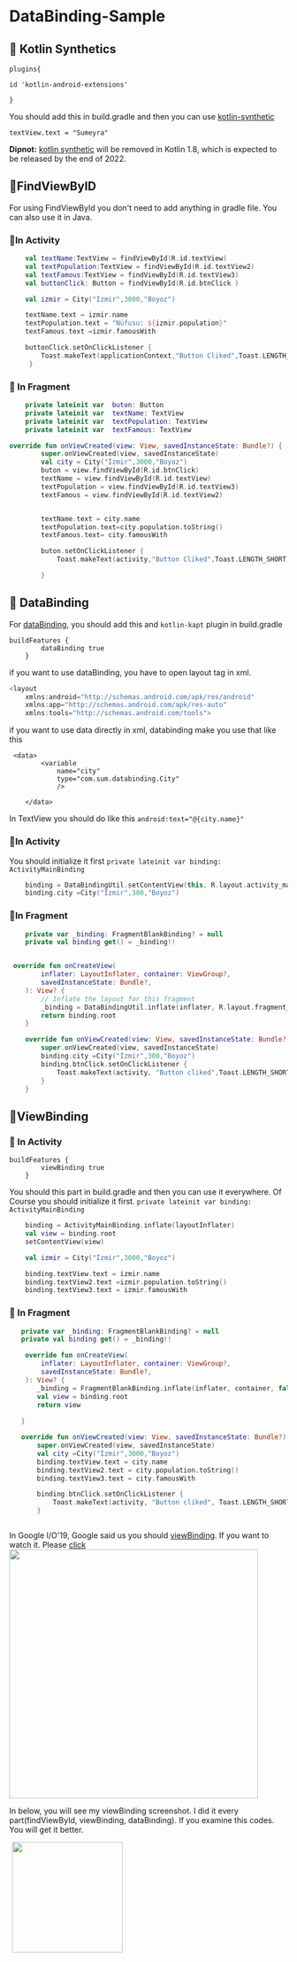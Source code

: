 # DataBinding-Sample

## :loudspeaker: Kotlin Synthetics

```
plugins{

id 'kotlin-android-extensions'

}

```

You should add this in build.gradle and then you can use [kotlin-synthetic](https://android-developers.googleblog.com/2022/02/discontinuing-kotlin-synthetics-for-views.html)
````
textView.text = "Sumeyra"
````
**Dipnot:** [kotlin synthetic](https://android-developers.googleblog.com/2020/11/the-future-of-kotlin-android-extensions.html) will be removed in Kotlin 1.8, which is expected to be released by the end of 2022.  



## :loudspeaker:FindViewByID
For using FindViewById you don't need to add anything in gradle file.  You can also use it in Java.

### :round_pushpin:In Activity

````Kotlin
    val textName:TextView = findViewById(R.id.textView)
    val textPopulation:TextView = findViewById(R.id.textView2)
    val textFamous:TextView = findViewById(R.id.textView3)
    val buttonClick: Button = findViewById(R.id.btnClick )

    val izmir = City("İzmir",3000,"Boyoz")

    textName.text = izmir.name
    textPopulation.text = "Nüfusu: ${izmir.population}"
    textFamous.text =izmir.famousWith

    buttonClick.setOnClickListener {
        Toast.makeText(applicationContext,"Button Cliked",Toast.LENGTH_SHORT).show()
     }

````

### :round_pushpin: In Fragment

```Kotlin
    private lateinit var  buton: Button
    private lateinit var  textName: TextView
    private lateinit var  textPopulation: TextView
    private lateinit var  textFamous: TextView

```

```Kotlin
override fun onViewCreated(view: View, savedInstanceState: Bundle?) {
        super.onViewCreated(view, savedInstanceState)
        val city = City("İzmir",3000,"Boyoz")
        buton = view.findViewById(R.id.btnClick)
        textName = view.findViewById(R.id.textView)
        textPopulation = view.findViewById(R.id.textView3)
        textFamous = view.findViewById(R.id.textView2)


        textName.text = city.name
        textPopulation.text=city.population.toString()
        textFamous.text= city.famousWith

        buton.setOnClickListener {
            Toast.makeText(activity,"Button Cliked",Toast.LENGTH_SHORT).show()

        }

```

## :loudspeaker: DataBinding

For [dataBinding](https://developer.android.com/jetpack/androidx/releases/databinding), you should add this and ``kotlin-kapt`` plugin in build.gradle 
````
buildFeatures {
        dataBinding true
    }
````

if you want to use dataBinding, you have to open layout tag in xml.

````Kotlin
<layout
    xmlns:android="http://schemas.android.com/apk/res/android"
    xmlns:app="http://schemas.android.com/apk/res-auto"
    xmlns:tools="http://schemas.android.com/tools">

````

if you want to use data directly in xml, databinding make you use that like this

````
 <data>
        <variable
            name="city"
            type="com.sum.databinding.City"
            />

    </data>
````


In TextView  you should do like this  ``` android:text="@{city.name}" ``` 

### :round_pushpin:In Activity 
You should initialize it first ```private lateinit var binding: ActivityMainBinding ```

```Kotlin
    binding = DataBindingUtil.setContentView(this, R.layout.activity_main)
    binding.city =City("İzmir",300,"Boyoz")


```

###  :round_pushpin:In Fragment

```Kotlin
    private var _binding: FragmentBlankBinding? = null
    private val binding get() = _binding!!

```

```Kotlin

 override fun onCreateView(
        inflater: LayoutInflater, container: ViewGroup?,
        savedInstanceState: Bundle?,
    ): View? {
        // Inflate the layout for this fragment
        _binding = DataBindingUtil.inflate(inflater, R.layout.fragment_blank, container, false)
        return binding.root
    }

    override fun onViewCreated(view: View, savedInstanceState: Bundle?) {
        super.onViewCreated(view, savedInstanceState)
        binding.city =City("İzmir",300,"Boyoz")
        binding.btnClick.setOnClickListener {
            Toast.makeText(activity, "Button cliked",Toast.LENGTH_SHORT).show()
        }
    }

```


## :loudspeaker:ViewBinding

### :round_pushpin: In Activity
````
buildFeatures {
        viewBinding true
    }
````
You should this part in build.gradle and then you can use it everywhere. Of Course you should initialize it first. 
```private lateinit var binding: ActivityMainBinding ```

```Kotlin
    binding = ActivityMainBinding.inflate(layoutInflater)
    val view = binding.root
    setContentView(view)

    val izmir = City("İzmir",3000,"Boyoz")

    binding.textView.text = izmir.name
    binding.textView2.text =izmir.population.toString()
    binding.textView3.text = izmir.famousWith

```

 ### :round_pushpin: In Fragment
 
 ```Kotlin
    private var _binding: FragmentBlankBinding? = null
    private val binding get() = _binding!!

 
 ```
 
 
 ```Kotlin
     override fun onCreateView(
         inflater: LayoutInflater, container: ViewGroup?,
         savedInstanceState: Bundle?,
     ): View? {
        _binding = FragmentBlankBinding.inflate(inflater, container, false)
        val view = binding.root
        return view
        
    }

    override fun onViewCreated(view: View, savedInstanceState: Bundle?) {
        super.onViewCreated(view, savedInstanceState)
        val city =City("İzmir",3000,"Boyoz")
        binding.textView.text = city.name
        binding.textView2.text = city.population.toString()
        binding.textView3.text = city.famousWith

        binding.btnClick.setOnClickListener {
            Toast.makeText(activity, "Button cliked", Toast.LENGTH_SHORT).show()
        }


 
 ```
 
 
In Google I/O'19, Google said us you should [viewBinding](https://developer.android.com/topic/libraries/view-binding). If you want to watch it. Please [click](https://www.youtube.com/watch?v=Qxj2eBmXLHg&t=446s)
 <img src="https://user-images.githubusercontent.com/41166029/171000852-18e981da-edd1-4207-9ee0-1043d1be2115.png" width="450"/>
 
 
 
 
In below, you will see my viewBinding screenshot. I did it every part(findViewById, viewBinding, dataBinding). If you examine this codes. You will get it better. 

 <img src="https://user-images.githubusercontent.com/41166029/170981243-4a0a0288-7ac0-4f5d-ad98-0d35245a7014.png" width="200" hspace="5"/>



  
  

  
  
